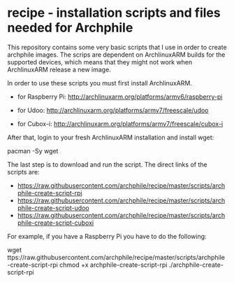recipe - installation scripts and files needed for Archphile
======

This repository contains some very basic scripts that I use in order to create archphile images. The scrips are dependent 
on ArchlinuxARM builds for the supported devices, which means that they might not work when ArchlinuxARM release a new image.

In order to use these scripts you must first install ArchlinuxARM.

- for Raspberry Pi:
http://archlinuxarm.org/platforms/armv6/raspberry-pi

- for Udoo:
http://archlinuxarm.org/platforms/armv7/freescale/udoo

- for Cubox-i:
http://archlinuxarm.org/platforms/armv7/freescale/cubox-i

After that, login to your fresh ArchlinuxARM installation and install wget:

pacman -Sy wget

The last step is to download and run the script. The direct links of the scripts are:

- https://raw.githubusercontent.com/archphile/recipe/master/scripts/archphile-create-script-rpi
- https://raw.githubusercontent.com/archphile/recipe/master/scripts/archphile-create-script-udoo
- https://raw.githubusercontent.com/archphile/recipe/master/scripts/archphile-create-script-cuboxi

For example, if you have a Raspberry Pi you have to do the following:

wget ttps://raw.githubusercontent.com/archphile/recipe/master/scripts/archphile-create-script-rpi
chmod +x archphile-create-script-rpi
./archphile-create-script-rpi








